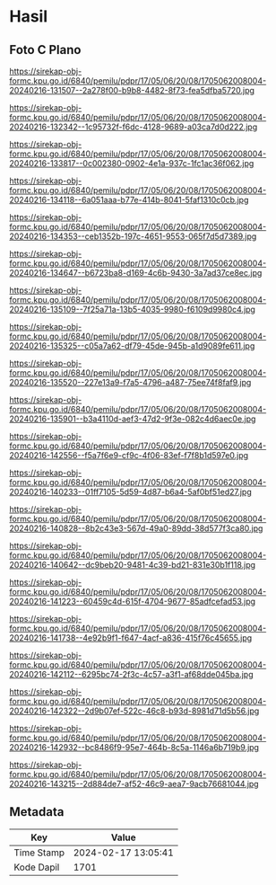# Hasil

## Foto C Plano

https://sirekap-obj-formc.kpu.go.id/6840/pemilu/pdpr/17/05/06/20/08/1705062008004-20240216-131507--2a278f00-b9b8-4482-8f73-fea5dfba5720.jpg

https://sirekap-obj-formc.kpu.go.id/6840/pemilu/pdpr/17/05/06/20/08/1705062008004-20240216-132342--1c95732f-f6dc-4128-9689-a03ca7d0d222.jpg

https://sirekap-obj-formc.kpu.go.id/6840/pemilu/pdpr/17/05/06/20/08/1705062008004-20240216-133817--0c002380-0902-4e1a-937c-1fc1ac36f062.jpg

https://sirekap-obj-formc.kpu.go.id/6840/pemilu/pdpr/17/05/06/20/08/1705062008004-20240216-134118--6a051aaa-b77e-414b-8041-5faf1310c0cb.jpg

https://sirekap-obj-formc.kpu.go.id/6840/pemilu/pdpr/17/05/06/20/08/1705062008004-20240216-134353--ceb1352b-197c-4651-9553-065f7d5d7389.jpg

https://sirekap-obj-formc.kpu.go.id/6840/pemilu/pdpr/17/05/06/20/08/1705062008004-20240216-134647--b6723ba8-d169-4c6b-9430-3a7ad37ce8ec.jpg

https://sirekap-obj-formc.kpu.go.id/6840/pemilu/pdpr/17/05/06/20/08/1705062008004-20240216-135109--7f25a71a-13b5-4035-9980-f6109d9980c4.jpg

https://sirekap-obj-formc.kpu.go.id/6840/pemilu/pdpr/17/05/06/20/08/1705062008004-20240216-135325--c05a7a62-df79-45de-945b-a1d9089fe611.jpg

https://sirekap-obj-formc.kpu.go.id/6840/pemilu/pdpr/17/05/06/20/08/1705062008004-20240216-135520--227e13a9-f7a5-4796-a487-75ee74f8faf9.jpg

https://sirekap-obj-formc.kpu.go.id/6840/pemilu/pdpr/17/05/06/20/08/1705062008004-20240216-135901--b3a4110d-aef3-47d2-9f3e-082c4d6aec0e.jpg

https://sirekap-obj-formc.kpu.go.id/6840/pemilu/pdpr/17/05/06/20/08/1705062008004-20240216-142556--f5a7f6e9-cf9c-4f06-83ef-f7f8b1d597e0.jpg

https://sirekap-obj-formc.kpu.go.id/6840/pemilu/pdpr/17/05/06/20/08/1705062008004-20240216-140233--01ff7105-5d59-4d87-b6a4-5af0bf51ed27.jpg

https://sirekap-obj-formc.kpu.go.id/6840/pemilu/pdpr/17/05/06/20/08/1705062008004-20240216-140828--8b2c43e3-567d-49a0-89dd-38d577f3ca80.jpg

https://sirekap-obj-formc.kpu.go.id/6840/pemilu/pdpr/17/05/06/20/08/1705062008004-20240216-140642--dc9beb20-9481-4c39-bd21-831e30b1f118.jpg

https://sirekap-obj-formc.kpu.go.id/6840/pemilu/pdpr/17/05/06/20/08/1705062008004-20240216-141223--60459c4d-615f-4704-9677-85adfcefad53.jpg

https://sirekap-obj-formc.kpu.go.id/6840/pemilu/pdpr/17/05/06/20/08/1705062008004-20240216-141738--4e92b9f1-f647-4acf-a836-415f76c45655.jpg

https://sirekap-obj-formc.kpu.go.id/6840/pemilu/pdpr/17/05/06/20/08/1705062008004-20240216-142112--6295bc74-2f3c-4c57-a3f1-af68dde045ba.jpg

https://sirekap-obj-formc.kpu.go.id/6840/pemilu/pdpr/17/05/06/20/08/1705062008004-20240216-142322--2d9b07ef-522c-46c8-b93d-8981d71d5b56.jpg

https://sirekap-obj-formc.kpu.go.id/6840/pemilu/pdpr/17/05/06/20/08/1705062008004-20240216-142932--bc8486f9-95e7-464b-8c5a-1146a6b719b9.jpg

https://sirekap-obj-formc.kpu.go.id/6840/pemilu/pdpr/17/05/06/20/08/1705062008004-20240216-143215--2d884de7-af52-46c9-aea7-9acb76681044.jpg


## Metadata

| Key        | Value               |
| ---------- | ------------------- |
| Time Stamp | 2024-02-17 13:05:41 |
| Kode Dapil | 1701                |




